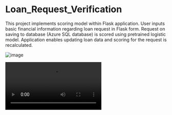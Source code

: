 # Loan_Request_Verification

This project implements scoring model within Flask application. User inputs basic financial information regarding loan request in Flask form. Request on saving to database (Azure SQL database) is scored using pretrained logistic model. Application enables updating loan data and scoring for the request is recalculated.  


![image](https://github.com/KatarzynaSzmydki/Loan_Request_Verification/assets/104822281/d40e2216-4c40-40ee-8cfc-524e1115c6ec)


<video src="https://pbitestvideo.blob.core.windows.net/pbivideos/MSFabric_Streaming_PBIReport.mp4?sp=r&st=2023-11-17T13:08:30Z&se=2024-11-30T21:08:30Z&spr=https&sv=2022-11-02&sr=b&sig=PbGBWRazPhuUL6bMy4IyGp6dq01jZRBZdqm%2F%2Bc6AZMw%3D"></video>
